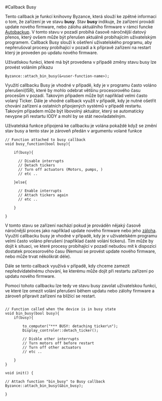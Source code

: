 #Callback Busy

Tento callback je funkcí knihovny Byzance, která slouží ke zpětné informaci o tom, že zařízení je ve stavu **busy**. Stav **busy** indikuje, že zařízení provádí update nového firmware, nebo zálohu aktuálního firmware v rámci funcke [Autobackup](/articles/hardware/ioda/navody/autobackup.md). V tomto stavu v pozadí probíhá časově náročnější datový přenos, který ovšem může být přerušen aktuálně probíhajícím uživatelským programem. Callback Busy slouží k ošetření uživatelského programu, aby nepřerušoval procesy probíhající v pozadí a k přípravě zařízení na restart který je proveden po updatu nového firmware. 

Uživatlskou funkci, které má být provedena v případě změny stavu busy lze provést voláním příkazu


```
Byzance::attach_bin_busy(&<user-function-name>);
```

Využití callbacku Busy je vhodné v případě, kdy je v programu často voláno přerušení(ISR), které by mohlo odebrat většinu 
procesorového času procesům v pozadí. Takovým případem může být například velmi často volaný Ticker. Dále je vhodné callback využít v případě, kdy je nutné ošetřit chování zařízení a ostatních připojených systémů v případě restartu. Takovým případem může být libovolný aktuátor, který se automaticky nevypne při restartu IODY a mohl by se stát neovladatelným.

Uživatelská funkce připojená ke callbacku je volána pokaždé když se změní stav busy a tento stav je zároveň předán v argumentu volané funkce 


```
// Function attached to busy callback
void busy_function(bool busy){

    if(busy){
    
      // Disable interrupts  
      // Detach tickers 
      // Turn off actuators (Motors, pumps, )
      // etc ..  
      
    }else{
    
      // Enable interrupts
      // Attach tickers again 
      // etc ..     
    
    }

}

```


 
  
  V tomto stavu se zařízení nachází pokud je prováděn nějaký časově náročnější proces jako například update nového firmware nebo jeho [záloha](/articles/hardware/ioda/navody/autobackup.md). Využití callbacku busy je vhodné v případě, kdy je v uživatelském programu velmi často voláno přerušení (například časté volání tickeru). Tím může by dojít k situaci, ve které procesy probíhající v pozadí nebudou mít k dispozici dostatek procesorového času (Nemusí se provést update nového firmware, nebo může trvat několikrát déle). 

Dále se tento callback využívá v případě, kdy chceme zamezit nepředvídatelnému chování, ke kterému může dojít při restartu zařízení po updatu nového firmware. 

Pomocí tohoto callbacku lze tedy ve stavu busy zavolat uživatelskou funkci, ve které lze omezit volání přerušení během updatu nebo zálohy firmware a zároveň připravit zařízení na blížící se restart.



```

// Function called when the device is in busy state 
void bin_busy(bool busy){
    if(busy){
    
        to_computer("*** BUSY: detaching ticker\n");
        Display_controler::detach_ticker();
        
        // Disble other interrupts 
        // Turn motors off before restart 
        // Turn off other actuators 
        // etc .. 
    
    }
}

void init() {

// Attach function "bin_busy" to Busy callback
Byzance::attach_bin_busy(&bin_busy);    

}

```


